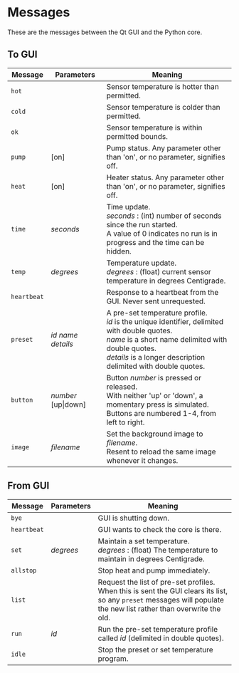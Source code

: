 # Messages

These are the messages between the Qt GUI and the Python core.

## To GUI

Message|Parameters|Meaning
---|---|---
`hot` | | Sensor temperature is hotter than permitted.
`cold` | | Sensor temperature is colder than permitted.
`ok` | | Sensor temperature is within permitted bounds.
`pump` | [on] | Pump status. Any parameter other than 'on', or no parameter, signifies off.
`heat` | [on] | Heater status. Any parameter other than 'on', or no parameter, signifies off.
`time` | *seconds* | Time update.<br> *seconds* : (int) number of seconds since the run started.<br>A value of 0 indicates no run is in progress and the time can be hidden.
`temp` | *degrees* | Temperature update.<br> *degrees* : (float) current sensor temperature in degrees Centigrade. 
`heartbeat` | | Response to a heartbeat from the GUI. Never sent unrequested.
`preset` | *id* *name* *details* | A pre-set temperature profile.<br>*id* is the unique identifier, delimited with double quotes.<br>*name* is a short name delimited with double quotes.<br>*details* is a longer description delimited with double quotes.
`button` | *number* [up&#124;down] | Button *number* is pressed or released.<br>With neither 'up' or 'down', a momentary press is simulated.<br>Buttons are numbered 1-4, from left to right.
`image` | *filename* | Set the background image to *filename*.<br>Resent to reload the same image whenever it changes.


## From GUI

Message|Parameters|Meaning
---|---|---
`bye` | | GUI is shutting down.
`heartbeat` | | GUI wants to check the core is there.
`set` | *degrees* | Maintain a set temperature.<br> *degrees* : (float) The temperature to maintain in degrees Centigrade. 
`allstop` |  | Stop heat and pump immediately.
`list` |  | Request the list of pre-set profiles.<br>When this is sent the GUI clears its list, so any `preset` messages will populate the new list rather than overwrite the old.
`run` | *id* | Run the pre-set temperature profile called *id* (delimited in double quotes).
`idle` | | Stop the preset or set temperature program.
